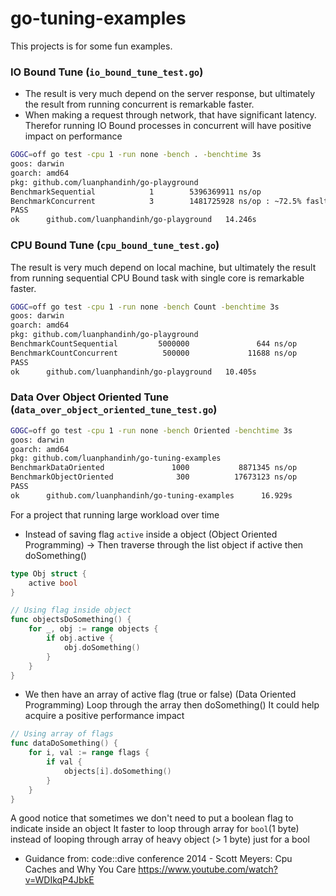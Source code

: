 # go-tuning-examples

This projects is for some fun examples.

### IO Bound Tune (`io_bound_tune_test.go`)
* The result is very much depend on the server response, but ultimately the result from running concurrent is remarkable faster.
* When making a request through network, that have significant latency. Therefor running IO Bound processes in concurrent will have positive impact on performance
```bash
GOGC=off go test -cpu 1 -run none -bench . -benchtime 3s
goos: darwin
goarch: amd64
pkg: github.com/luanphandinh/go-playground
BenchmarkSequential            1        5396369911 ns/op
BenchmarkConcurrent            3        1481725928 ns/op : ~72.5% faslter
PASS
ok      github.com/luanphandinh/go-playground   14.246s
```

### CPU Bound Tune (`cpu_bound_tune_test.go`)
The result is very much depend on local machine, but ultimately the result from running sequential CPU Bound task with single core is remarkable faster.
```bash
GOGC=off go test -cpu 1 -run none -bench Count -benchtime 3s
goos: darwin
goarch: amd64
pkg: github.com/luanphandinh/go-playground
BenchmarkCountSequential         5000000               644 ns/op
BenchmarkCountConcurrent          500000             11688 ns/op
PASS
ok      github.com/luanphandinh/go-playground   10.405s
```
### Data Over Object Oriented Tune (`data_over_object_oriented_tune_test.go`)
```bash
GOGC=off go test -cpu 1 -run none -bench Oriented -benchtime 3s
goos: darwin
goarch: amd64
pkg: github.com/luanphandinh/go-tuning-examples
BenchmarkDataOriented               1000           8871345 ns/op
BenchmarkObjectOriented              300          17673123 ns/op
PASS
ok      github.com/luanphandinh/go-tuning-examples      16.929s
```

For a project that running large workload over time

* Instead of saving flag `active` inside a object (Object Oriented Programming)
-> Then traverse through the list object if active then doSomething()
```go
type Obj struct {
    active bool
}

// Using flag inside object
func objectsDoSomething() {
    for _, obj := range objects {
        if obj.active {
            obj.doSomething()
        }
    }
}
```

* We then have an array of active flag (true or false) (Data Oriented Programming)
Loop through the array then doSomething()
It could help acquire a positive performance impact
```go
// Using array of flags
func dataDoSomething() {
    for i, val := range flags {
        if val {
            objects[i].doSomething()
        }
    }
}
```

A good notice that sometimes we don't need to put a boolean flag to indicate inside an object
It faster to loop through array for `bool`(1 byte)
instead of looping through array of heavy object (> 1 byte) just for a bool

* Guidance from: code::dive conference 2014 - Scott Meyers: Cpu Caches and Why You Care
https://www.youtube.com/watch?v=WDIkqP4JbkE
